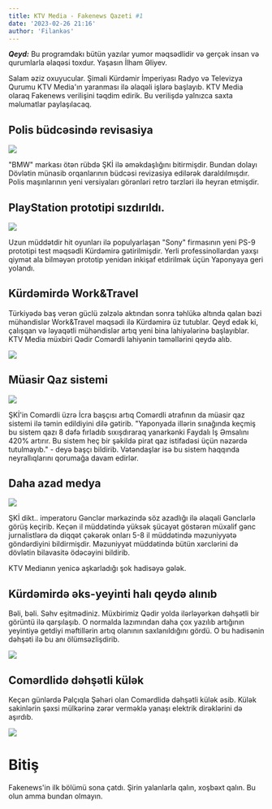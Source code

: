 ```yaml
---
title: KTV Media - Fakenews Qazeti #1
date: '2023-02-26 21:16'
author: 'Filankəs'
---
```


**_Qeyd:_** Bu programdakı bütün yazılar yumor məqsədlidir və gerçək insan və qurumlarla əlaqəsi toxdur. Yaşasın İlham Əliyev.

Salam əziz oxuyucular. Şimali Kürdəmir İmperiyası Radyo və Televizya Qurumu KTV Media'ın yaranması ilə əlaqəli işlərə başlayıb. KTV Media olaraq Fakenews verilişini təqdim edirik. Bu verilişdə yalnızca saxta məlumatlar paylaşılacaq.

## Polis büdcəsində revisasiya

![](https://i.imgur.com/MxTiI5G.jpg)

"BMW" markası ötən rübdə ŞKİ ilə əməkdaşlığını bitirmişdir. Bundan dolayı Dövlətin münasib orqanlarının büdcəsi revizasiya edilərək daraldılmışdır. Polis maşınlarının yeni versiyaları görənləri retro tərzləri ilə heyran etmişdir.

## PlayStation prototipi sızdırıldı.

![](https://i.imgur.com/TjE01sw.jpeg)

Uzun müddətdir hit oyunları ilə populyarlaşan "Sony" firmasının yeni PS-9 prototipi test məqsədli Kürdəmirə gətirilmişdir. Yerli professinollardan yaxşı qiymət ala bilməyən prototip yenidən inkişaf etdirilmək üçün Yaponyaya geri yolandı.

## Kürdəmirdə Work&Travel

Türkiyədə baş verən güclü zəlzələ aktından sonra təhlükə altında qalan bəzi mühəndislər Work&Travel məqsədi ilə Kürdəmirə üz tutublar. Qeyd edək ki, çalışqan və ləyaqətli mühəndislər artıq yeni bina lahiyələrinə başlayıblar. KTV Media müxbiri Qədir Comərdli lahiyənin təməllərini qeydə alıb.

![](https://i.imgur.com/STX3RQt.jpeg)

## Müasir Qaz sistemi

![](https://i.imgur.com/8n7b1k1.jpg)

ŞKİ'in Comərdli üzrə İcra başçısı artıq Comərdli ətrafının da müasir qaz sistemi ilə təmin edildiyini dilə gətirib. "Yaponyada illərin sınağında keçmiş bu sistem qazı 8 dəfə fırladıb sıxışdıraraq yanarkənki Faydalı İş Əmsalını 420% artırır. Bu sistem heç bir şəkildə pirat qaz istifadəsi üçün nəzərdə tutulmayıb." - deyə başçı bildirib. Vətəndaşlar isə bu sistem haqqında neyrallıqlarını qorumağa davam edirlər.

## Daha azad medya

![](https://i.imgur.com/DQitd2k.jpg)

ŞKİ dikt.. imperatoru Gənclər mərkəzində söz azadlığı ilə əlaqəli Gənclərlə görüş keçirib. Keçən il müddətində yüksək şücayət göstərən müxalif gənc jurnalistlərə də diqqət çəkərək onları 5-8 il müddətində məzuniyyətə göndərdiyini bildirmişdir. Məzuniyyət müddətində bütün xərclərini də dövlətin bilavasitə ödəcəyini bildirib.

KTV Medianın yenicə aşkarladığı şok hadisəyə gələk.

## Kürdəmirdə əks-yeyinti halı qeydə alınıb

Bəli, bəli. Səhv eşitmədiniz. Müxbirimiz Qədir yolda ilərləyərkən dəhşətli bir görüntü ilə qarşılaşıb. O normalda lazımından daha çox yazılıb artığının yeyintiyə getdiyi məftillərin artıq olanının saxlanıldığını gördü. O bu hadisənin dəhşəti ilə bu anı ölümsəzlişdirib.

![](https://i.imgur.com/6kcvp8j.png)

## Comərdlidə dəhşətli külək

Keçən günlərdə Palçıqla Şəhəri olan Comərdlidə dəhşətli külək əsib. Külək sakinlərin şəxsi mülkərinə zərər verməklə yanaşı elektrik dirəklərini də aşırdıb.

![](https://i.imgur.com/xxxIBPU.jpeg)

# Bitiş

Fakenews'in ilk bölümü sona çatdı. Şirin yalanlarla qalın, xoşbəxt qalın. Bu olun amma bundan olmayın.
